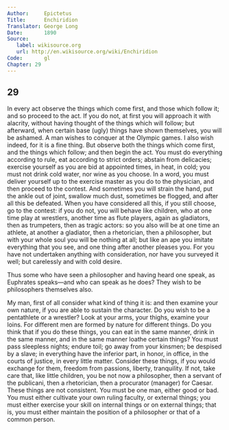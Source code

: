 ```yaml
---
Author:     Epictetus  
Title:      Enchiridion  
Translator: George Long  
Date:       1890  
Source:
   label: wikisource.org
   url: http://en.wikisource.org/wiki/Enchiridion
Code:       gl  
Chapter: 29
---
```

##  29

In every act observe the things which come first, and those which follow it;
and so proceed to the act. If you do not, at first you will approach it with
alacrity, without having thought of the things which will follow; but
afterward, when certain base (ugly) things have shown themselves, you will be
ashamed. A man wishes to conquer at the Olympic games. I also wish indeed, for
it is a fine thing. But observe both the things which come first, and the
things which follow; and then begin the act. You must do everything according
to rule, eat according to strict orders; abstain from delicacies; exercise
yourself as you are bid at appointed times, in heat, in cold; you must not
drink cold water, nor wine as you choose. In a word, you must deliver yourself
up to the exercise master as you do to the physician, and then proceed to the
contest. And sometimes you will strain the hand, put the ankle out of joint,
swallow much dust, sometimes be flogged, and after all this be defeated. When
you have considered all this, if you still choose, go to the contest: if you do
not, you will behave like children, who at one time play at wrestlers, another
time as flute players, again as gladiators, then as trumpeters, then as tragic
actors: so you also will be at one time an athlete, at another a gladiator,
then a rhetorician, then a philosopher, but with your whole soul you will be
nothing at all; but like an ape you imitate everything that you see, and one
thing after another pleases you. For you have not undertaken anything with
consideration, nor have you surveyed it well; but carelessly and with cold
desire.

Thus some who have seen a philosopher and having heard one speak, as Euphrates
speaks—and who can speak as he does?  They wish to be philosophers themselves
also.

My man, first of all consider what kind of thing it is: and then examine your
own nature, if you are able to sustain the character. Do you wish to be a
pentathlete or a wrestler? Look at your arms, your thighs, examine your loins.
For different men are formed by nature for different things. Do you think that
if you do these things, you can eat in the same manner, drink in the same
manner, and in the same manner loathe certain things? You must pass sleepless
nights; endure toil; go away from your kinsmen; be despised by a slave; in
everything have the inferior part, in honor, in office, in the courts of
justice, in every little matter. Consider these things, if you would exchange
for them, freedom from passions, liberty, tranquility. If not, take care that,
like little children, you be not now a philosopher, then a servant of the
publicani, then a rhetorician, then a procurator (manager) for Caesar. These
things are not consistent. You must be one man, either good or bad. You must
either cultivate your own ruling faculty, or external things; you must either
exercise your skill on internal things or on external things; that is, you must
either maintain the position of a philosopher or that of a common person.


